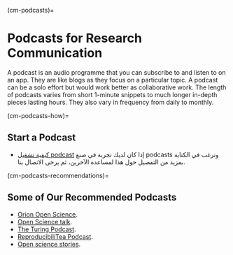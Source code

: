 (cm-podcasts)=
# Podcasts for Research Communication

A podcast is an audio programme that you can subscribe to and listen to on an app. They are like blogs as they focus on a particular topic. A podcast can be a solo effort but would work better as collaborative work. The length of podcasts varies from short 1-minute snippets to much longer in-depth pieces lasting hours. They also vary in frequency from daily to monthly.

(cm-podcasts-how)=
## Start a Podcast

* [كيفية تشغيل podcast](https://www.podcastinsights.com/start-a-podcast/?gclid=CjwKCAiA9vOABhBfEiwATCi7GNV7zJl0tHaVkW-7DCjVdAwGa4q0vbaXB44xsSBHp7YBO8K6pH0syBoCVtUQAvD_BwE) إذا كان لديك تجربة في صنع podcasts وترغب في الكتابة بمزيد من التفصيل حول هذا لمساعدة الآخرين، ثم يرجى الاتصال بنا.

(cm-podcasts-recommendations)=
## Some of Our Recommended Podcasts

* [Orion Open Science](https://www.orion-openscience.eu/publications/training-materials/201902/podcasts).
* [Open Science talk](https://soundcloud.com/opensciencetalk).
* [The Turing Podcast](https://www.turing.ac.uk/news/turing-podcast).
* [ReproducibiliTea Podcast](https://soundcloud.com/reproducibilitea).
* [Open science stories](https://podcasts.apple.com/gb/podcast/open-science-stories/id1547403532).
